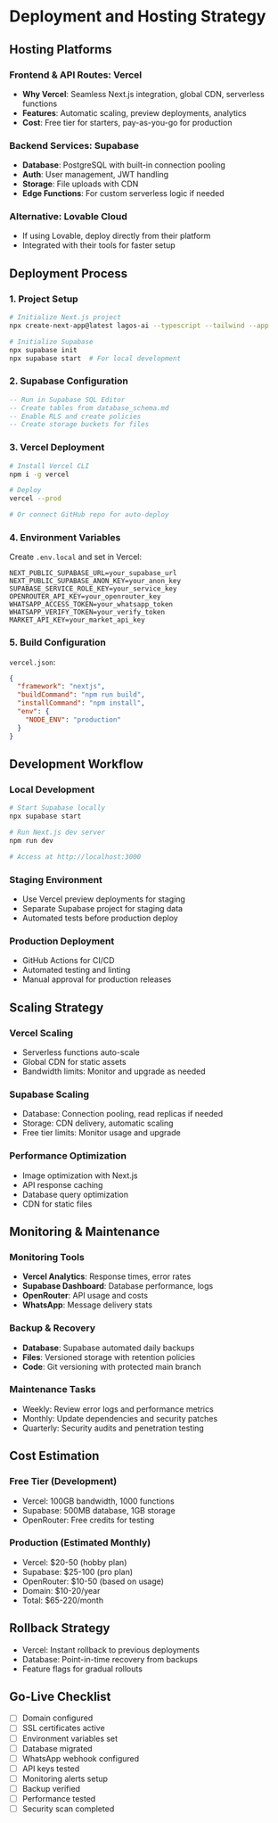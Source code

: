 # Deployment and Hosting Strategy

## Hosting Platforms

### Frontend & API Routes: Vercel
- **Why Vercel**: Seamless Next.js integration, global CDN, serverless functions
- **Features**: Automatic scaling, preview deployments, analytics
- **Cost**: Free tier for starters, pay-as-you-go for production

### Backend Services: Supabase
- **Database**: PostgreSQL with built-in connection pooling
- **Auth**: User management, JWT handling
- **Storage**: File uploads with CDN
- **Edge Functions**: For custom serverless logic if needed

### Alternative: Lovable Cloud
- If using Lovable, deploy directly from their platform
- Integrated with their tools for faster setup

## Deployment Process

### 1. Project Setup
```bash
# Initialize Next.js project
npx create-next-app@latest lagos-ai --typescript --tailwind --app

# Initialize Supabase
npx supabase init
npx supabase start  # For local development
```

### 2. Supabase Configuration
```sql
-- Run in Supabase SQL Editor
-- Create tables from database_schema.md
-- Enable RLS and create policies
-- Create storage buckets for files
```

### 3. Vercel Deployment
```bash
# Install Vercel CLI
npm i -g vercel

# Deploy
vercel --prod

# Or connect GitHub repo for auto-deploy
```

### 4. Environment Variables
Create `.env.local` and set in Vercel:
```
NEXT_PUBLIC_SUPABASE_URL=your_supabase_url
NEXT_PUBLIC_SUPABASE_ANON_KEY=your_anon_key
SUPABASE_SERVICE_ROLE_KEY=your_service_key
OPENROUTER_API_KEY=your_openrouter_key
WHATSAPP_ACCESS_TOKEN=your_whatsapp_token
WHATSAPP_VERIFY_TOKEN=your_verify_token
MARKET_API_KEY=your_market_api_key
```

### 5. Build Configuration
`vercel.json`:
```json
{
  "framework": "nextjs",
  "buildCommand": "npm run build",
  "installCommand": "npm install",
  "env": {
    "NODE_ENV": "production"
  }
}
```

## Development Workflow

### Local Development
```bash
# Start Supabase locally
npx supabase start

# Run Next.js dev server
npm run dev

# Access at http://localhost:3000
```

### Staging Environment
- Use Vercel preview deployments for staging
- Separate Supabase project for staging data
- Automated tests before production deploy

### Production Deployment
- GitHub Actions for CI/CD
- Automated testing and linting
- Manual approval for production releases

## Scaling Strategy

### Vercel Scaling
- Serverless functions auto-scale
- Global CDN for static assets
- Bandwidth limits: Monitor and upgrade as needed

### Supabase Scaling
- Database: Connection pooling, read replicas if needed
- Storage: CDN delivery, automatic scaling
- Free tier limits: Monitor usage and upgrade

### Performance Optimization
- Image optimization with Next.js
- API response caching
- Database query optimization
- CDN for static files

## Monitoring & Maintenance

### Monitoring Tools
- **Vercel Analytics**: Response times, error rates
- **Supabase Dashboard**: Database performance, logs
- **OpenRouter**: API usage and costs
- **WhatsApp**: Message delivery stats

### Backup & Recovery
- **Database**: Supabase automated daily backups
- **Files**: Versioned storage with retention policies
- **Code**: Git versioning with protected main branch

### Maintenance Tasks
- Weekly: Review error logs and performance metrics
- Monthly: Update dependencies and security patches
- Quarterly: Security audits and penetration testing

## Cost Estimation

### Free Tier (Development)
- Vercel: 100GB bandwidth, 1000 functions
- Supabase: 500MB database, 1GB storage
- OpenRouter: Free credits for testing

### Production (Estimated Monthly)
- Vercel: $20-50 (hobby plan)
- Supabase: $25-100 (pro plan)
- OpenRouter: $10-50 (based on usage)
- Domain: $10-20/year
- Total: $65-220/month

## Rollback Strategy
- Vercel: Instant rollback to previous deployments
- Database: Point-in-time recovery from backups
- Feature flags for gradual rollouts

## Go-Live Checklist
- [ ] Domain configured
- [ ] SSL certificates active
- [ ] Environment variables set
- [ ] Database migrated
- [ ] WhatsApp webhook configured
- [ ] API keys tested
- [ ] Monitoring alerts setup
- [ ] Backup verified
- [ ] Performance tested
- [ ] Security scan completed